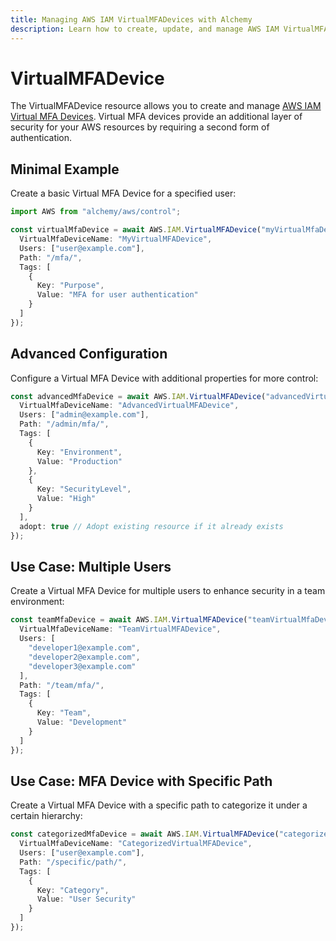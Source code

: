 ```yaml
---
title: Managing AWS IAM VirtualMFADevices with Alchemy
description: Learn how to create, update, and manage AWS IAM VirtualMFADevices using Alchemy Cloud Control.
---
```


# VirtualMFADevice

The VirtualMFADevice resource allows you to create and manage [AWS IAM Virtual MFA Devices](https://docs.aws.amazon.com/iam/latest/userguide/). Virtual MFA devices provide an additional layer of security for your AWS resources by requiring a second form of authentication.

## Minimal Example

Create a basic Virtual MFA Device for a specified user:

```ts
import AWS from "alchemy/aws/control";

const virtualMfaDevice = await AWS.IAM.VirtualMFADevice("myVirtualMfaDevice", {
  VirtualMfaDeviceName: "MyVirtualMFADevice",
  Users: ["user@example.com"],
  Path: "/mfa/",
  Tags: [
    {
      Key: "Purpose",
      Value: "MFA for user authentication"
    }
  ]
});
```

## Advanced Configuration

Configure a Virtual MFA Device with additional properties for more control:

```ts
const advancedMfaDevice = await AWS.IAM.VirtualMFADevice("advancedVirtualMfaDevice", {
  VirtualMfaDeviceName: "AdvancedVirtualMFADevice",
  Users: ["admin@example.com"],
  Path: "/admin/mfa/",
  Tags: [
    {
      Key: "Environment",
      Value: "Production"
    },
    {
      Key: "SecurityLevel",
      Value: "High"
    }
  ],
  adopt: true // Adopt existing resource if it already exists
});
```

## Use Case: Multiple Users

Create a Virtual MFA Device for multiple users to enhance security in a team environment:

```ts
const teamMfaDevice = await AWS.IAM.VirtualMFADevice("teamVirtualMfaDevice", {
  VirtualMfaDeviceName: "TeamVirtualMFADevice",
  Users: [
    "developer1@example.com",
    "developer2@example.com",
    "developer3@example.com"
  ],
  Path: "/team/mfa/",
  Tags: [
    {
      Key: "Team",
      Value: "Development"
    }
  ]
});
```

## Use Case: MFA Device with Specific Path

Create a Virtual MFA Device with a specific path to categorize it under a certain hierarchy:

```ts
const categorizedMfaDevice = await AWS.IAM.VirtualMFADevice("categorizedVirtualMfaDevice", {
  VirtualMfaDeviceName: "CategorizedVirtualMFADevice",
  Users: ["user@example.com"],
  Path: "/specific/path/",
  Tags: [
    {
      Key: "Category",
      Value: "User Security"
    }
  ]
});
```